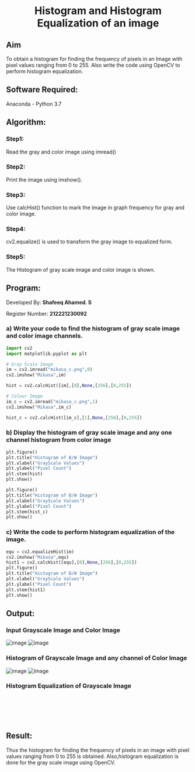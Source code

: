 # <p align="center">Histogram and Histogram Equalization of an image</p>

## Aim
To obtain a histogram for finding the frequency of pixels in an Image with pixel values ranging from 0 to 255. Also write the code using OpenCV to perform histogram equalization.

## Software Required:
Anaconda - Python 3.7

## Algorithm:
### Step1: 
Read the gray and color image using imread() 
### Step2:
Print the image using imshow().
### Step3:
Use calcHist() function to mark the image in graph frequency for gray and color image.
### Step4:
cv2.equalize() is used to transform the gray image to equalized form.
### Step5:
The Histogram of gray scale image and color image is shown.

## Program:
Developed By: **Shafeeq Ahamed. S**
</br>

Register Number: **212221230092**

### a) Write your code to find the histogram of gray scale image and color image channels.

```python
import cv2
import matplotlib.pyplot as plt

# Gray Scale Image
im = cv2.imread("mikasa_c.png",0)
cv2.imshow("Mikasa",im)

hist = cv2.calcHist([im],[0],None,[256],[0,255])

# Colour Image
im_c = cv2.imread("mikasa_c.png",1)
cv2.imshow("Mikasa",im_c)

hist_c = cv2.calcHist([im_c],[1],None,[256],[0,255])
```

### b) Display the histogram of gray scale image and any one channel histogram from color image

```py
plt.figure()
plt.title("Histogram of B/W Image")
plt.xlabel("GrayScale Values")
plt.ylabel("Pixel Count")
plt.stem(hist)
plt.show()

plt.figure()
plt.title("Histogram of B/W Image")
plt.xlabel("GrayScale Values")
plt.ylabel("Pixel Count")
plt.stem(hist_c)
plt.show()
```

### c) Write the code to perform histogram equalization of the image. 
```py
equ = cv2.equalizeHist(im)
cv2.imshow("Mikasa",equ)
hist1 = cv2.calcHist([equ],[0],None,[256],[0,255])
plt.figure()
plt.title("Histogram of B/W Image")
plt.xlabel("GrayScale Values")
plt.ylabel("Pixel Count")
plt.stem(hist1)
plt.show()
```
## Output:
### Input Grayscale Image and Color Image
![image](https://user-images.githubusercontent.com/93427237/229816886-4f272f87-463a-4378-90bc-d1bfca63a02d.png)
![image](https://user-images.githubusercontent.com/93427237/229817353-622c401d-63dc-4a4c-b069-0482b2d5afa4.png)


### Histogram of Grayscale Image and any channel of Color Image
![image](https://user-images.githubusercontent.com/93427237/229817011-290c1bb4-9ed9-40e6-aa87-acb1ab0c3aae.png)
![image](https://user-images.githubusercontent.com/93427237/229817481-e4ecc37c-59ba-41d9-92c1-542052166cdb.png)


### Histogram Equalization of Grayscale Image
<br>
<br>
<br>
<br>

## Result: 
Thus the histogram for finding the frequency of pixels in an image with pixel values ranging from 0 to 255 is obtained. Also,histogram equalization is done for the gray scale image using OpenCV.
